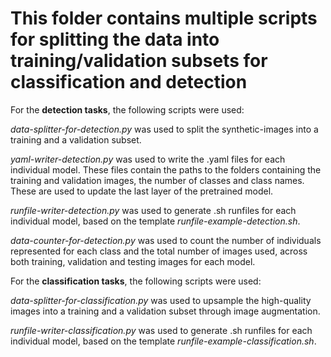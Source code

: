 # This folder contains multiple scripts for splitting the data into training/validation subsets for classification and detection

For the **detection tasks**, the following scripts were used:

_data-splitter-for-detection.py_ was used to split the synthetic-images into a training and a validation subset.

_yaml-writer-detection.py_ was used to write the .yaml files for each individual model. These files contain the paths to the folders containing the training and validation images, the number of classes and class names. These are used to update the last layer of the pretrained model.

_runfile-writer-detection.py_ was used to generate .sh runfiles for each individual model, based on the template _runfile-example-detection.sh_. 

_data-counter-for-detection.py_ was used to count the number of individuals represented for each class and the total number of images used, across both training, validation and testing images for each model.

For the **classification tasks**, the following scripts were used:

_data-splitter-for-classification.py_ was used to upsample the high-quality images into a training and a validation subset through image augmentation.

_runfile-writer-classification.py_ was used to generate .sh runfiles for each individual model, based on the template _runfile-example-classification.sh_. 




